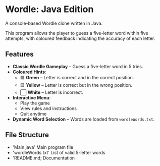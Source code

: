 # Wordle: Java Edition

A console-based Wordle clone written in Java.

This program allows the player to guess a five-letter word within five attempts, with coloured feedback indicating the accuracy of each letter.

## Features

- **Classic Wordle Gameplay** – Guess a five-letter word in 5 tries.
- **Coloured Hints**:
  - 🟩 **Green** – Letter is correct and in the correct position.
  - 🟨 **Yellow** – Letter is correct but in the wrong position.
  - ⬜ **White** – Letter is incorrect.
- **Interactive Menu**:
  - Play the game
  - View rules and instructions
  - Quit anytime
- **Dynamic Word Selection** – Words are loaded from `wordleWords.txt`.

## File Structure

- 'Main.java' Main program file
- 'wordleWords.txt' List of valid 5-letter words
- 'README.md; Documentation

